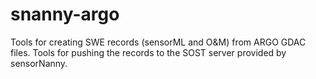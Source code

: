 # snanny-argo

Tools for creating SWE records (sensorML and O&M) from ARGO GDAC files.
Tools for pushing the records to the SOST server provided by sensorNanny.



